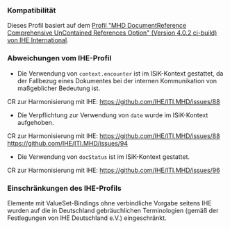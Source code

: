 ### Kompatibilität

Dieses Profil basiert auf dem [Profil "MHD DocumentReference Comprehensive UnContained References Option" (Version 4.0.2 ci-build) von IHE International](http://build.fhir.org/ig/IHE/ITI.MHD/StructureDefinition-IHE.MHD.UnContained.Comprehensive.DocumentReference.html).

### Abweichungen vom IHE-Profil

* Die Verwendung von `context.encounter` ist im ISiK-Kontext gestattet, da der Fallbezug eines Dokumentes bei der internen Kommunikation von maßgeblicher Bedeutung ist.

CR zur Harmonisierung mit IHE: https://github.com/IHE/ITI.MHD/issues/88

* Die Verpflichtung zur Verwendung von `date` wurde im ISiK-Kontext aufgehoben.

CR zur Harmonisierung mit IHE: https://github.com/IHE/ITI.MHD/issues/88
https://github.com/IHE/ITI.MHD/issues/94

* Die Verwendung von `docStatus` ist im ISiK-Kontext gestattet.

CR zur Harmonisierung mit IHE: https://github.com/IHE/ITI.MHD/issues/96


### Einschränkungen des IHE-Profils
Elemente mit ValueSet-Bindings ohne verbindliche Vorgabe seitens IHE wurden auf die in Deutschland gebräuchlichen Terminologien (gemäß der Festlegungen von IHE Deutschland e.V.) eingeschränkt.


